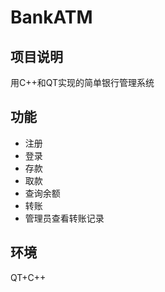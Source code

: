 # BankATM

## 项目说明

用C++和QT实现的简单银行管理系统

## 功能

- 注册
- 登录
- 存款
- 取款
- 查询余额
- 转账
- 管理员查看转账记录

## 环境

QT+C++
